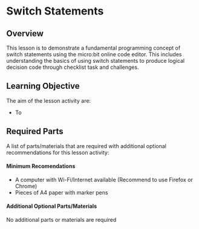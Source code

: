 # Switch Statements

## Overview
This lesson is to demonstrate a fundamental programming concept of switch statements using the micro:bit online code editor. This includes understanding the basics of using switch statements to produce logical decision code through checklist task and challenges.

## Learning Objective
The aim of the lesson activity are:
- To

## Required Parts
A list of parts/materials that are required with additional optional recommendations for this lesson activity:

#### Minimum Recomendations
- A computer with Wi-Fi/Internet available (Recommend to use Firefox or Chrome)
- Pieces of A4 paper with marker pens

#### Additional Optional Parts/Materials
No additional parts or materials are required